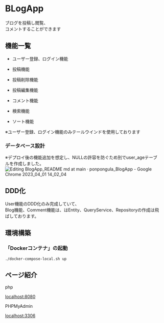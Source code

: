 # BLogApp
ブログを投稿し閲覧、<br>
コメントすることができます

## 機能一覧

- ユーザー登録、ログイン機能

- 投稿機能

- 投稿削除機能

- 投稿編集機能

- コメント機能

- 検索機能

- ソート機能

※ユーザー登録、ログイン機能のみテールウインドを使用しております

### データベース設計

※デプロイ後の機能追加を想定し、NULLの許容を防ぐため別でuser_ageテーブルを作成しました。
![Editing BlogApp_README md at main · ponpongula_BlogApp - Google Chrome 2023_04_01 14_02_04](https://user-images.githubusercontent.com/92622872/229266600-25278b48-061b-4bd0-90a1-b6c51a6c499d.png)

## DDD化
User機能のDDD化のみ完成していて、<br>
Blog機能、Comment機能は、はEntity、QueryService、Repositoryの作成は飛ばしております。

## 環境構築

### 「Dockerコンテナ」の起動

```
./docker-compose-local.sh up
```

## ページ紹介

php

[localhost:8080](http://localhost:8080)

PHPMyAdmin

[localhost:3306](http://localhost:3306)
